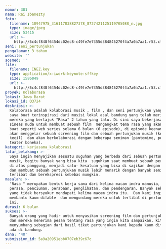 ```yaml
---
nomor: 381
nama: Rai Ibanezty
foto:
  filename: 18947975_316117038827378_8727421125119705088_n.jpg
  type: image/jpeg
  size: 53415
  url: >-
    http://5c4cf848f6454dc02ec8-c49fe7e7355d384845270f4a7a0a7aa1.r53.cf2.rackcdn.com/95625d36-4ec6-4010-b5fa-899d49f06175/18947975_316117038827378_8727421125119705088_n.jpg
seni: seni_pertunjukan
pengalaman: 3 tahun
website: ''
sosmed: ''
file:
  filename: INEZ.key
  type: application/x-iwork-keynote-sffkey
  size: 1586049
  url: >-
    http://5c4cf848f6454dc02ec8-c49fe7e7355d384845270f4a7a0a7aa1.r53.cf2.rackcdn.com/655c65e6-0c61-4629-a177-2ce5d9624f8e/INEZ.key
proyek: Kolaborasa
lokasi: Jawa Barat
lokasi_id: Q3724
deskripsi: >-
  Kolaborasa adalah kolaborasi musik , film , dan seni pertunjukan yang akan
  saya buat terinspirasi dari musisi lokal asal bandung yang telah merilis album
  mereka yang bertajuk "Rasa" 2 tahun yang lalu. Di sini saya bekerjasama dengan
  sineas muda untuk membuat sebuah film  mengangkat tema rasa yang akan kami
  buat seperti web series selama 6 bulan (6 episode), di episode keenam saya
  akan menggelar sebuah screening film dan sebuah pertunjukan musik (konser
  kecil)  dan akan berkolaborasi dengan beberapa seniman (pantomime, penari,
  teater boneka).
kategori: kerjasama_kolaborasi
latar_belakang: >-
  Saya ingin menyajikan sesuatu suguhan yang berbeda dari sebuah pertunjukan
  musik, begitu banyak yang bisa kita  suguhkan saat membuat sebuah pertunjukan
  di atas panggung, menjadi satu- kesatuan yang bisa di sajikan dengan menarik
  dan membuat sebuah pertunjukan musik lebih menarik dengan banyak seniman yang
  terlibat dan berekspresi sebebas mungkin.  
masalah: >-
  "Rasa " merupakan bentuk kerja sama dari kelima macam indra manusia, yakni
  perasa, penciuman, perabaan, penglihatan, dan pendengaran. Banyak sekali orang
  yang tidak bersyukur mendapati kelima macam indra itu.  Dan kami ingin
  membantu kaum difable  dan mengundang mereka untuk terlibat di pertunjukan
  ini.
durasi: 6 bulan
sukses: >-
  Banyak orang yang hadir untuk menyasikan screening film dan pertunjukan kami,
  dan mereka menerima pesan tentang rasa yang ingin kita sampaikan, kita bisa
  menyumbang sebagian dari hasil tiket pertunjukan kami kepada kaum difable yang
  ada di bandung.
dana: '40'
submission_id: 5a9a20951ebb0707eb39c67c
---
```

